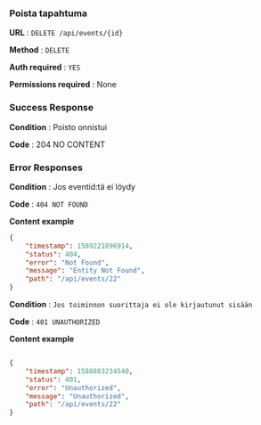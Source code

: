 
### Poista tapahtuma

**URL** : `DELETE /api/events/{id}`

**Method** : `DELETE`

**Auth required** : `YES`

**Permissions required** : None



### Success Response

**Condition** : Poisto onnistui

**Code** : 204 NO CONTENT


### Error Responses

**Condition** : Jos eventid:tä ei löydy

**Code** : `404 NOT FOUND`

**Content example**

```json
{
    "timestamp": 1589221896914,
    "status": 404,
    "error": "Not Found",
    "message": "Entity Not Found",
    "path": "/api/events/22"
}
```

**Condition** : `Jos toiminnon suorittaja ei ole kirjautunut sisään`

**Code** : `401 UNAUTHORIZED`

**Content example**

```json

{
    "timestamp": 1588883234540,
    "status": 401,
    "error": "Unauthorized",
    "message": "Unauthorized",
    "path": "/api/events/22"
}

```


